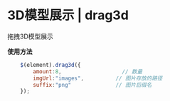 # 3D模型展示 | drag3d
拖拽3D模型展示

**使用方法**

```js
    $(element).drag3d({
        amount:8,	                // 数量
        imgUrl:"images",          // 图片存放的路径
        suffix:"png"              // 图片后缀名
    });
```
